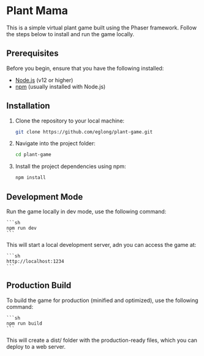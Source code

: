 # Plant Mama

This is a simple virtual plant game built using the Phaser framework. Follow the steps below to install and run the game locally.

## Prerequisites

Before you begin, ensure that you have the following installed:

- [Node.js](https://nodejs.org/en/) (v12 or higher)
- [npm](https://www.npmjs.com/get-npm) (usually installed with Node.js)

## Installation

1. Clone the repository to your local machine:

    ```sh
    git clone https://github.com/eglong/plant-game.git
    ```

2. Navigate into the project folder:

    ```sh
    cd plant-game
    ```

3. Install the project dependencies using npm:

    ```sh
    npm install
    ```

## Development Mode

Run the game locally in dev mode, use the following command:

    ```sh
    npm run dev
    ```

This will start a local development server, adn you can access the game at:

    ```sh
    http://localhost:1234
    ```

## Production Build

To build the game for production (minified and optimized), use the following command:

    ```sh
    npm run build
    ```

This will create a dist/ folder with the production-ready files, which you can deploy to a web server.